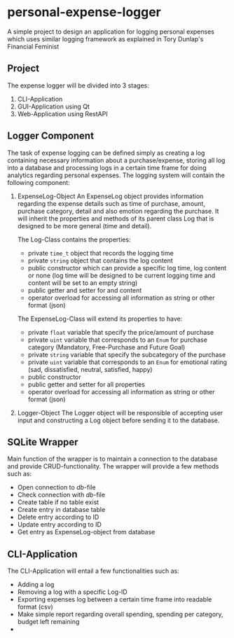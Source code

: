 # personal-expense-logger
A simple project to design an application for logging personal expenses which uses similar logging framework as explained in Tory Dunlap's Financial Feminist

## Project
The expense logger will be divided into 3 stages:
1. CLI-Application
2. GUI-Application using Qt
3. Web-Application using RestAPI

## Logger Component
The task of expense logging can be defined simply as creating a log containing necessary information about a purchase/expense, storing all log into a database and processing logs in a certain time frame for doing analytics regarding personal expenses. The logging system will contain the following component:
1. ExpenseLog-Object
    An ExpenseLog object provides information regarding the expense details such as time of purchase, amount, purchase category, detail and also emotion regarding the purchase. It will inherit the properties and methods of its parent class Log that is designed to be more general (time and detail).

    The Log-Class contains the properties:
    - private ```time_t``` object that records the logging time
    - private ```string``` object that contains the log content
    - public constructor which can provide a specific log time, log content or none (log time will be designed to be current logging time and content will be set to an empty string)
    - public getter and setter for and content
    - operator overload for accessing all information as string or other format (json)

    The ExpenseLog-Class will extend its properties to have:
    - private ```float``` variable that specify the price/amount of purchase
    - private ```uint``` variable that corresponds to an ```Enum``` for purchase category (Mandatory, Free-Purchase and Future Goal)
    - private ```string``` variable that specify the subcategory of the purchase
    - private ```uint``` variable that corresponds to an ```Enum``` for emotional rating (sad, dissatisfied, neutral, satisfied, happy)
    - public constructor
    - public getter and setter for all properties
    - operator overload for accessing all information as string or other format (json)

2. Logger-Object
    The Logger object will be responsible of accepting user input and constructing a Log object before sending it to the database.

## SQLite Wrapper
Main function of the wrapper is to maintain a connection to the database and provide CRUD-functionality. The wrapper will provide a few methods such as:
- Open connection to *db*-file
- Check connection with *db*-file
- Create table if no table exist
- Create entry in database table
- Delete entry according to ID
- Update entry according to ID
- Get entry as ExpenseLog-object from database

## CLI-Application
The CLI-Application will entail a few functionalities such as:
- Adding a log
- Removing a log with a specific Log-ID
- Exporting expenses log between a certain time frame into readable format (csv)
- Make simple report regarding overall spending, spending per category, budget left remaining
- 
